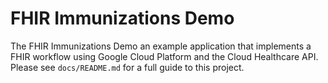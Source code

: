 # FHIR Immunizations Demo

The FHIR Immunizations Demo an example application that implements a FHIR
workflow using Google Cloud Platform and the Cloud Healthcare API. Please see
`docs/README.md` for a full guide to this project.
